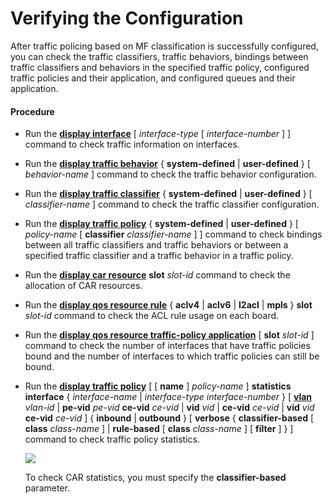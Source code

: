 Verifying the Configuration
===========================

After traffic policing based on MF classification is successfully configured, you can check the traffic classifiers, traffic behaviors, bindings between traffic classifiers and behaviors in the specified traffic policy, configured traffic policies and their application, and configured queues and their application.

#### Procedure

* Run the [**display interface**](cmdqueryname=display+interface) [ *interface-type* [ *interface-number* ] ] command to check traffic information on interfaces.
* Run the [**display traffic behavior**](cmdqueryname=display+traffic+behavior) { **system-defined** | **user-defined** } [ *behavior-name* ] command to check the traffic behavior configuration.
* Run the [**display traffic classifier**](cmdqueryname=display+traffic+classifier) { **system-defined** | **user-defined** } [ *classifier-name* ] command to check the traffic classifier configuration.
* Run the [**display traffic policy**](cmdqueryname=display+traffic+policy) { **system-defined** | **user-defined** } [ *policy-name* [ **classifier** *classifier-name* ] ] command to check bindings between all traffic classifiers and traffic behaviors or between a specified traffic classifier and a traffic behavior in a traffic policy.
* Run the [**display car resource**](cmdqueryname=display+car+resource) **slot** *slot-id* command to check the allocation of CAR resources.
* Run the [**display qos resource rule**](cmdqueryname=display+qos+resource+rule) { **aclv4** | **aclv6** | **l2acl** | **mpls** } **slot** *slot-id* command to check the ACL rule usage on each board.
* Run the [**display qos resource traffic-policy application**](cmdqueryname=display+qos+resource+traffic-policy+application) [ **slot** *slot-id* ] command to check the number of interfaces that have traffic policies bound and the number of interfaces to which traffic policies can still be bound.
* Run the [**display traffic policy**](cmdqueryname=display+traffic+policy) [ [ **name** ] *policy-name* ] **statistics** **interface** { *interface-name* | *interface-type* *interface-number* } [ [**vlan**](cmdqueryname=vlan) *vlan-id* | **pe-vid** *pe-vid* **ce-vid** *ce-vid* | **vid** *vid* | **ce-vid** *ce-vid* | **vid** *vid* **ce-vid** *ce-vid* ] { **inbound** | **outbound** } [ **verbose** { **classifier-based** [ **class** *class-name* ] | **rule-based** [ **class** *class-name* ] [ **filter** ] } ] command to check traffic policy statistics.
  
  ![](../../../../public_sys-resources/note_3.0-en-us.png) 
  
  To check CAR statistics, you must specify the **classifier-based** parameter.